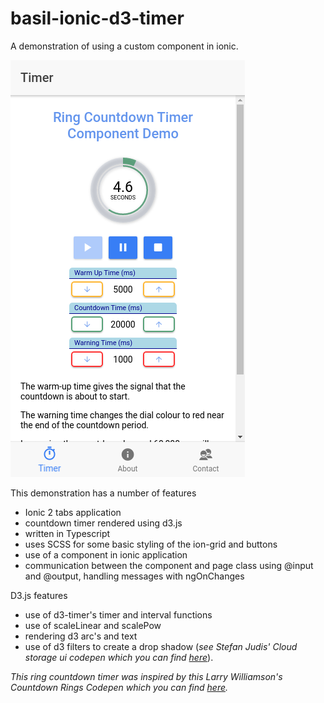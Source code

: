 # basil-ionic-d3-timer
A demonstration of using a custom component in ionic.

![alt text](https://github.com/bas-innovations/basil-ionic-d3-timer/raw/master/src/assets/markdown-here/d3-timer-screenshot-countdown.png "Timer screenshot in countdown phase")

This demonstration has a number of features

* Ionic 2 tabs application
* countdown timer rendered using d3.js
* written in Typescript
* uses SCSS for some basic styling of the ion-grid and buttons
* use of a component in ionic application
* communication between the component and page class using @input and @output, handling messages with ngOnChanges

D3.js features
* use of d3-timer's timer and interval functions
* use of scaleLinear and scalePow
* rendering d3 arc's and text
* use of d3 filters to create a drop shadow (_see Stefan Judis' Cloud storage ui codepen which you can find [here](http://codepen.io/stefanjudis/pen/jawGn)_).

_This ring countdown timer was inspired by this Larry Williamson's Countdown Rings Codepen which you can find [here](https://codepen.io/lawrencealan/pen/cdwhm)._

